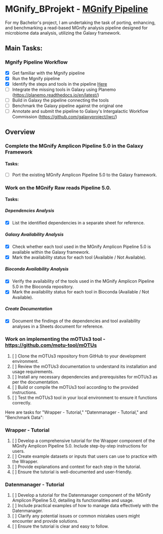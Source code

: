 # MGnify_BProjekt - [MGnify Pipeline](https://www.ebi.ac.uk/metagenomics/pipelines/5.0#raw)

For my Bachelor's project, I am undertaking the task of porting, enhancing, and benchmarking a read-based MGnify analysis pipeline designed for microbiome data analysis, utilizing the Galaxy framework.

## Main Tasks:

### Mgnify Pipeline Workflow

- [x]    Get familiar with the Mgnify pipeline
- [x]   Run the Mgnify pipeline
- [x]  Identify the steps and tools in the pipeline [Here](https://docs.google.com/spreadsheets/d/1bZsgFdGKkLrX-ie84RdUsyuaVI_wCFtJdCVprq7y6dk/edit#gid=1401173895)
- [ ] Integrate the missing tools in Galaxy using Planemo (https://planemo.readthedocs.io/en/latest/)
- [ ] Build in Galaxy the pipeline connecting the tools
- [ ]  Benchmark the Galaxy pipeline against the original one
- [ ]  Annotate and submit the pipeline to Galaxy's Intergalactic Workflow Commission (https://github.com/galaxyproject/iwc/)

## Overview

### Complete the MGnify Amplicon Pipeline 5.0 in the Galaxy Framework

#### Tasks:
- [ ] Port the existing MGnify Amplicon Pipeline 5.0 to the Galaxy framework.


### Work on the MGnify Raw reads Pipeline 5.0.

#### Tasks:

##### Dependencies Analysis
- [x] List the identified dependencies in a separate sheet for reference.

##### Galaxy Availability Analysis
- [x] Check whether each tool used in the MGnify Amplicon Pipeline 5.0 is available within the Galaxy framework.
- [x] Mark the availability status for each tool (Available / Not Available).

##### Bioconda Availability Analysis
- [x] Verify the availability of the tools used in the MGnify Amplicon Pipeline 5.0 in the Bioconda repository.
- [x] Mark the availability status for each tool in Bioconda (Available / Not Available).

##### Create Documentation
- [x] Document the findings of the dependencies and tool availability analyses in a Sheets document for reference.

### Work on implementing the mOTUs3 tool - https://github.com/motu-tool/mOTUs

1. [ ] Clone the mOTUs3 repository from GitHub to your development environment.
2. [ ] Review the mOTUs3 documentation to understand its installation and usage requirements.
3. [ ] Install any necessary dependencies and prerequisites for mOTUs3 as per the documentation.
4. [ ] Build or compile the mOTUs3 tool according to the provided instructions.
5. [ ] Test the mOTUs3 tool in your local environment to ensure it functions correctly.

Here are tasks for "Wrapper - Tutorial," "Datenmanager - Tutorial," and "Benchmark Data":

### Wrapper - Tutorial

1. [ ] Develop a comprehensive tutorial for the Wrapper component of the MGnify Amplicon Pipeline 5.0. Include step-by-step instructions for users.
2. [ ] Create example datasets or inputs that users can use to practice with the Wrapper.
3. [ ] Provide explanations and context for each step in the tutorial.
4. [ ] Ensure the tutorial is well-documented and user-friendly.

### Datenmanager - Tutorial

1. [ ] Develop a tutorial for the Datenmanager component of the MGnify Amplicon Pipeline 5.0, detailing its functionalities and usage.
2. [ ] Include practical examples of how to manage data effectively with the Datenmanager.
3. [ ] Clarify any potential issues or common mistakes users might encounter and provide solutions.
4. [ ] Ensure the tutorial is clear and easy to follow.
